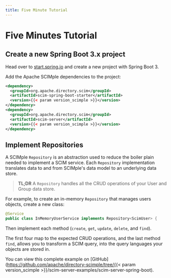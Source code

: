```yaml
---
title: Five Minute Tutorial
---
```


# Five Minutes Tutorial

## Create a new Spring Boot 3.x project

Head over to [start.spring.io](https://start.spring.io/#!type=maven-project&language=java&packaging=jar&jvmVersion=17) and create a new project with Spring Boot 3.

Add the Apache SCIMple dependencies to the project:

```xml
<dependency>
  <groupId>org.apache.directory.scim</groupId>
  <artifactId>scim-spring-boot-starter</artifactId>
  <version>{{< param version_scimple >}}</version>
</dependency>
<dependency>
  <groupId>org.apache.directory.scim</groupId>
  <artifactId>scim-server</artifactId>
  <version>{{< param version_scimple >}}</version>
</dependency>
```

## Implement Repositories

A SCIMple `Repository` is an abstraction used to reduce the boiler plain needed to implement a SCIM service. Each 
`Repository` implementation translates data to and from SCIMple's data model to an underlying data store.

> **TL;DR** A `Repository` handles all the CRUD operations of your User and Group data store. 

For example, to create an in-memory `Repository` that manages users objects, create a new class:

```java
@Service
public class InMemoryUserService implements Repository<ScimUser> {
```

Then implement each method (`create`, `get`, `update`, `delete`, and `find`).

The first four map to the expected CRUD operations, and the last method `find`, allows you to transform a SCIM query, 
into the query languages your objects are stored in.

You can view this complete example on [GitHub](https://github.com/apache/directory-scimple/tree/{{< param version_scimple >}}/scim-server-examples/scim-server-spring-boot).
